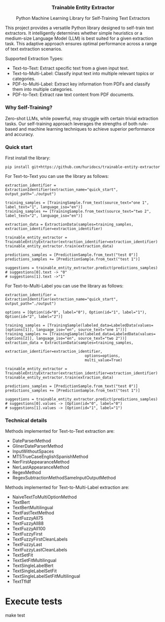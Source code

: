 <h3 align="center">Trainable Entity Extractor</h3>
<p align="center">Python Machine Learning Library for Self-Training Text Extractors</p>


This project provides a versatile Python library designed to self-train text extractors. 
It intelligently determines whether simple heuristics or a medium-size Language Model (LLM) 
is best suited for a given extraction task. This adaptive approach ensures optimal 
performance across a range of text extraction scenarios.

Supported Extraction Types:

* Text-to-Text: Extract specific text from a given input text.
* Text-to-Multi-Label: Classify input text into multiple relevant topics or categories.
* PDF-to-Multi-Label: Extract key information from PDFs and classify them into multiple categories.
* PDF-to-Text: Extract raw text content from PDF documents.


### Why Self-Training?

Zero-shot LLMs, while powerful, may struggle with certain trivial extraction tasks. 
Our self-training approach leverages the strengths of both rule-based and machine learning 
techniques to achieve superior performance and accuracy.


### Quick start

First install the library:

    pip install git+https://github.com/huridocs/trainable-entity-extractor


For Text-to-Text you can use the library as follows:

    extraction_identifier = ExtractionIdentifier(extraction_name="quick_start", output_path="./output")
    
    training_samples = [TrainingSample.from_text(source_text="one 1", label_text="1", language_iso="en")]
    training_samples += [TrainingSample.from_text(source_text="two 2", label_text="2", language_iso="en")]

    extraction_data = ExtractionData(samples=training_samples, extraction_identifier=extraction_identifier)
    
    trainable_entity_extractor = TrainableEntityExtractor(extraction_identifier=extraction_identifier)
    trainable_entity_extractor.train(extraction_data)
    
    predictions_samples = [PredictionSample.from_text("test 0")]
    predictions_samples += [PredictionSample.from_text("test 1")]
    
    suggestions = trainable_entity_extractor.predict(predictions_samples)
    # suggestions[0].text -> "0"
    # suggestions[1].text ->"1"


For Text-to-Multi-Label you can use the library as follows:

    extraction_identifier = ExtractionIdentifier(extraction_name="quick_start", output_path="./output")

    options = [Option(id="0", label="0"), Option(id="1", label="1"), Option(id="2", label="2")] 

    training_samples = [TrainingSample(labeled_data=LabeledData(values=[options[1]], language_iso="en", source_text="one 1"))]
    training_samples += [TrainingSample(labeled_data=LabeledData(values=[options[2]], language_iso="en", source_text="two 2"))]
    extraction_data = ExtractionData(samples=training_samples, 
                                        extraction_identifier=extraction_identifier,
                                        options=options,
                                        multi_value=True)
    
    trainable_entity_extractor = TrainableEntityExtractor(extraction_identifier=extraction_identifier)
    trainable_entity_extractor.train(extraction_data)
    
    predictions_samples = [PredictionSample.from_text("test 0")]
    predictions_samples += [PredictionSample.from_text("test 1")]
    
    suggestions = trainable_entity_extractor.predict(predictions_samples)
    # suggestions[0].values -> [Option(id="0", label="0")
    # suggestions[1].values -> [Option(id="1", label="1")


### Technical details

Methods implemented for Text-to-Text extraction are:

* DateParserMethod
* GlinerDateParserMethod
* InputWithoutSpaces
* MT5TrueCaseEnglishSpanishMethod
* NerFirstAppearanceMethod
* NerLastAppearanceMethod
* RegexMethod
* RegexSubtractionMethodSameInputOutputMethod


Methods implemented for Text-to-Multi-Label extraction are:

* NaiveTextToMultiOptionMethod
* TextBert
* TextBertMultilingual
* TextFastTextMethod
* TextFuzzyAll75
* TextFuzzyAll88
* TextFuzzyAll100
* TextFuzzyFirst
* TextFuzzyFirstCleanLabels
* TextFuzzyLast
* TextFuzzyLastCleanLabels
* TextSetFit
* TextSetFitMultilingual
* TextSingleLabelBert
* TextSingleLabelSetFit
* TextSingleLabelSetFitMultilingual
* TextTfIdf

# Execute tests
make test
